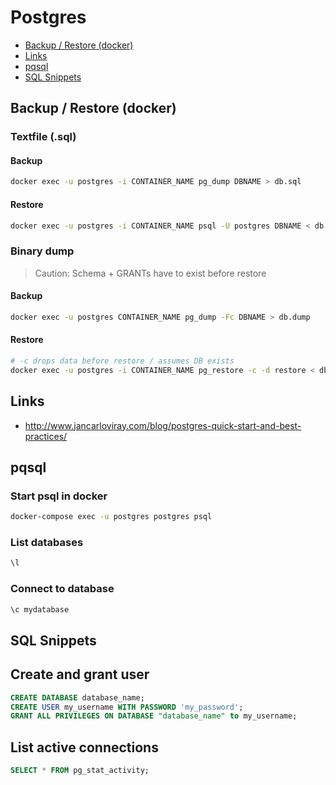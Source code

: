 
# Postgres

- [Backup / Restore (docker)](#backup-restore-docker)
- [Links](#links)
- [pqsql](#pqsql)
- [SQL Snippets](#sql-snippets)

## Backup / Restore (docker)

### Textfile (.sql)

#### Backup

```bash
docker exec -u postgres -i CONTAINER_NAME pg_dump DBNAME > db.sql
```

#### Restore

```bash
docker exec -u postgres -i CONTAINER_NAME psql -U postgres DBNAME < db.sql
```

### Binary dump

> Caution: Schema + GRANTs have to exist before restore

#### Backup

```bash
docker exec -u postgres CONTAINER_NAME pg_dump -Fc DBNAME > db.dump
```

#### Restore

```bash
# -c drops data before restore / assumes DB exists
docker exec -u postgres -i CONTAINER_NAME pg_restore -c -d restore < db.dump
```


## Links

- http://www.jancarloviray.com/blog/postgres-quick-start-and-best-practices/

## pqsql

### Start psql in docker

```bash
docker-compose exec -u postgres postgres psql
```

### List databases

```bash
\l
```

### Connect to database

```bash
\c mydatabase
```

## SQL Snippets

## Create and grant user

```sql
CREATE DATABASE database_name;
CREATE USER my_username WITH PASSWORD 'my_password';
GRANT ALL PRIVILEGES ON DATABASE "database_name" to my_username;
```

## List active connections

```sql
SELECT * FROM pg_stat_activity;
```
